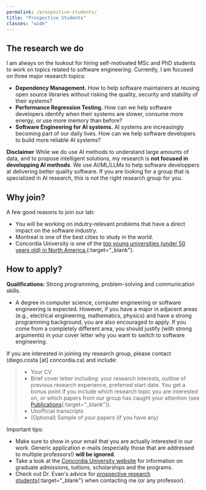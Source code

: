 ```yaml
---
permalink: /prospective-students/
title: "Prospective Students"
classes: "wide"
---
```


## The research we do

I am always on the lookout for hiring self-motivated MSc and PhD students to work on topics related to software engineering. Currently, I am focused on three major research topics:
- **Dependency Management.** How to help software maintainers at reusing open source libraries without risking the quality, security and stability of their systems?  
- **Performance Regression Testing.** How can we help software developers identify when their systems are slower, consume more energy, or use more memory than before?
- **Software Engineering for AI systems.** AI systems are increasingly becoming part of our daily lives. How can we help software developers to build more reliable AI systems?


**Disclaimer** While we do use AI methods to understand large amounts of data, and to propose intelligent solutions, my research is **not focused in developping AI methods**. We use AI/ML/LLMs to help software developpers at delivering better quality software. If you are looking for a group that is specialized in AI research, this is not the right research group for you.


## Why join?

A few good reasons to join our lab:
- You will be working on indutry-relevant problems that have a direct impact on the software industry.
- Montreal is one of the best cities to study in the world.
- Concordia University is one of the [top young universities (under 50 years old) in North America.](https://www.concordia.ca/news/stories/2022/02/25/concordia-remains-tops-under-50-in-canada.html?c=/news/archive){:target="_blank"}.
<!-- - The research done in the CSSE department [Software Engineering research is one of the best  in the last few years](https://csrankings.org/#/index?soft&ca){:target="_blank"}. -->


## How to apply?

**Qualifications:** Strong programming, problem-solving and communication skills. 
- A degree in computer science, computer engineering or software engineering is expected. However, if you have a major in adjacent areas (e.g., electrical engineering, mathematics, physics) and have a strong programming background, you are also encouraged to apply. If you come from a completely different area, you should justify (with strong arguments) in your cover letter why you want to switch to software engineering.

If you are interested in joining my research group, please contact (diego.costa [at] concordia.ca) and include:
> - Your CV
> - Brief cover letter including: your research interests, outline of previous research experience, preferred start date. You get a bonus point if you include which research topic you are interested on, or which papers from our group has caught your attention (see [Publications](./publications.md){:target="_blank"}).
> - Unofficial transcripts
> - (Optional) Sample of your papers (if you have any)

Important tips:
- Make sure to show in your email that you are actually interested in our work. Generic application e-mails (especially those that are addressed to multiple professors!) **will be ignored**.
- Take a look at the [Concordia University website](https://www.concordia.ca/admissions/graduate.html) for information on graduate admissions, tuitions, scholarships and the programs.  
- Check out Dr. Evan's advice for [prospective research students](https://uvasrg.github.io/prospective/){:target="_blank"} when contacting me (or any professor).

